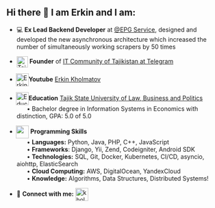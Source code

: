 ## Hi there 👋 I am Erkin and I am:

- :computer: **Ex Lead Backend Developer** at [@EPG Service](https://epgservice.tv/), designed and developed the new asynchronous architecture which increased the number of simultaneously working scrapers by 50 times
- <img src="https://cdn4.telegram-cdn.org/file/ftDuAwne9F_Me_FYdhbNhqiJQ9VVmqsVICkEDh6hZ8dlvkqCY9MFXeLhPC_wZufX3WHxAjhfkVUJg6103L-9carBIuuq7qayw0JZaUh3UceN31f4va8tMrmC_nEq5uXVPySp3gBx_ujvC93CVz2V_xbsIdroVYAY8jQ-XH4bh3Z1UEkFCR6MTQetHQx4frooH0qjL5b5MXdfX2UCTzdIPuQwrs3MS5tB-BaYOn2JXkwA1R04suKRcuXq-X-f9EJsT75R_M2eEOYrhAfaXLDT9CYXPL1sWzrO3Dci844jd9SkHuqJDXYAMycSNBU0UgvjtKtFeKV7PCjhefiQTICCVg.jpg"  align="center" alt="Tajikit" height="26" /> **Founder** of [IT Community of Tajikistan at Telegram](https://t.me/tajikit/)
- <img src="https://img.icons8.com/color/2x/youtube-play.png" align="center" alt="Erkin Kholmatov" height="30" style="margin-left:-2px; padding-right:0px"/>**Youtube** [Erkin Kholmatov](https://www.youtube.com/@tajikit)
- <img src="https://img.icons8.com/color/2x/reading.png" align="center" alt="Education" height="30" style="margin-left:-2px; padding-right:0px"/>**Education** [Tajik State University of Law, Business and Politics](http://tsulbp.tj/home)
<br/>&nbsp;&nbsp;&nbsp;&nbsp;&nbsp;&nbsp;• Bachelor degree in Information Systems in Economics with distinction, GPA: 5.0 of 5.0
- <img src="https://img.icons8.com/external-flaticons-flat-flat-icons/2x/external-program-web-development-flaticons-flat-flat-icons.png" align="center" height="30" style="margin-left:-2px; padding-right:0px"/> **Programming Skills**
  <br/>&nbsp;&nbsp;&nbsp;&nbsp;&nbsp;&nbsp;• **Languages:** Python, Java, PHP, C++, JavaScript 
  <br/>&nbsp;&nbsp;&nbsp;&nbsp;&nbsp;&nbsp;• **Frameworks**:  Django, Yii, Zend, Codeigniter, Android SDK
  <br/>&nbsp;&nbsp;&nbsp;&nbsp;&nbsp;&nbsp;• **Technologies:** SQL, Git, Docker, Kubernetes, CI/CD, asyncio, aiohttp, ElasticSearch
  <br/>&nbsp;&nbsp;&nbsp;&nbsp;&nbsp;&nbsp;• **Cloud Computing:** AWS, DigitalOcean, YandexCloud 
  <br/>&nbsp;&nbsp;&nbsp;&nbsp;&nbsp;&nbsp;• **Knowledge:** Algorithms, Data Structures, Distributed Systems!

- 🔗 **Connect with me:** [<img align="center" src="https://img.icons8.com/fluency/2x/linkedin-2.png" alt="kholmatov" height="30" />](http://linkedin.com/in/kholmatov/)
